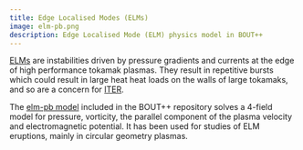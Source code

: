 ```yaml
---
title: Edge Localised Modes (ELMs)
image: elm-pb.png
description: Edge Localised Mode (ELM) physics model in BOUT++
---
```


[ELMs](https://doi.org/10.1088/0741-3335/38/2/001) are instabilities driven by pressure gradients and currents
at the edge of high performance tokamak plasmas. They result in repetitive bursts which could result in large
heat heat loads on the walls of large tokamaks, and so are a concern for [ITER](http://www.iter.org/).

The [elm-pb model](https://github.com/boutproject/BOUT-dev/tree/master/examples/elm-pb) included in the BOUT++ repository
solves a 4-field model for pressure, vorticity, the parallel component of the plasma velocity and electromagnetic potential.
It has been used for studies of ELM eruptions, mainly in circular geometry plasmas.

